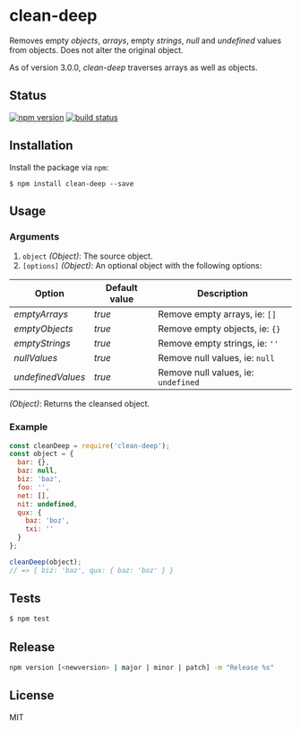 # clean-deep

Removes empty _objects_, _arrays_, empty _strings_, _null_ and _undefined_ values from objects. Does not alter the original object.

As of version 3.0.0, _clean-deep_ traverses arrays as well as objects.

## Status

[![npm version][npm-image]][npm-url] [![build status][workflow-image]][workflow-url]

## Installation

Install the package via `npm`:

```
$ npm install clean-deep --save
```

## Usage

### Arguments

1. `object` _(Object)_: The source object.
2. `[options]` _(Object)_: An optional object with the following options:

Option            | Default value | Description
----------------- | ------------- | -----------------------------------
_emptyArrays_     | _true_        | Remove empty arrays, ie: `[]`
_emptyObjects_    | _true_        | Remove empty objects, ie: `{}`
_emptyStrings_    | _true_        | Remove empty strings, ie: `''`
_nullValues_      | _true_        | Remove null values, ie: `null`
_undefinedValues_ | _true_        | Remove null values, ie: `undefined`

_(Object)_: Returns the cleansed object.

### Example

```javascript
const cleanDeep = require('clean-deep');
const object = {
  bar: {},
  baz: null,
  biz: 'baz',
  foo: '',
  net: [],
  nit: undefined,
  qux: {
    baz: 'boz',
    txi: ''
  }
};

cleanDeep(object);
// => { biz: 'baz', qux: { baz: 'boz' } }
```

## Tests

```javascript
$ npm test
```

## Release

```sh
npm version [<newversion> | major | minor | patch] -m "Release %s"
```

## License

MIT

[npm-image]: https://img.shields.io/npm/v/clean-deep.svg?style=flat-square
[npm-url]: https://npmjs.org/package/clean-deep
[workflow-image]: https://github.com/nunofgs/clean-deep/workflows/Node%20CI/badge.svg
[workflow-url]: https://github.com/nunofgs/clean-deep/actions
